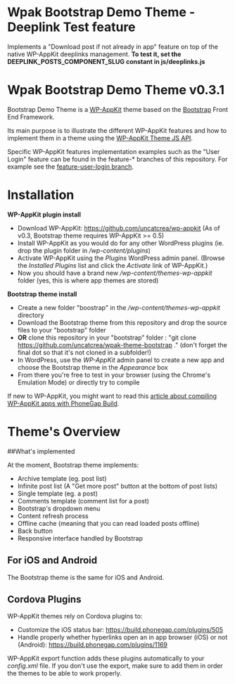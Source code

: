 <!--
Theme Name: Bootstrap demo theme
Description: WP-AppKit demo theme using Bootstrap Front End Framework
Version: 0.3.1
Theme URI: https://github.com/uncatcrea/wpak-bootstrap-themes
Author: UncatCrea			
Author URI: http://uncategorized-creations.com	
WP-AppKit Version Required: >= 0.5
License: GPL-2.0+
License URI: http://www.gnu.org/licenses/gpl-2.0.txt
Copyright: 2013-2016 Uncategorized Creations	
-->

# Wpak Bootstrap Demo Theme - Deeplink Test feature
Implements a "Download post if not already in app" feature on top of the native WP-AppKit deeplinks management.
**To test it, set the DEEPLINK_POSTS_COMPONENT_SLUG constant in js/deeplinks.js**

# Wpak Bootstrap Demo Theme v0.3.1
Bootstrap Demo Theme is a <a href="http://getwpappkit.com">WP-AppKit</a> theme based on the <a href="http://getbootstrap.com/">Bootstrap</a> Front End Framework.

Its main purpose is to illustrate the different WP-AppKit features and how to implement them in a 
theme using the <a href="http://uncategorized-creations.com/wp-appkit/doc/">WP-AppKit Theme JS API</a>.

Specific WP-AppKit features implementation examples such as the "User Login" feature can be found in the feature-* branches of this repository. For example see the <a href="https://github.com/uncatcrea/wpak-theme-bootstrap/tree/feature-user-login">feature-user-login branch</a>.

# Installation
**WP-AppKit plugin install**

* Download WP-AppKit: https://github.com/uncatcrea/wp-appkit (As of v0.3, Bootstrap theme requires WP-AppKit >= 0.5)
* Install WP-AppKit as you would do for any other WordPress plugins (ie. drop the plugin folder in */wp-content/plugins*)
* Activate WP-AppKit using the _Plugins_ WordPress admin panel. (Browse the *Installed Plugins* list and click the *Activate* link of WP-AppKit.)
* Now you should have a brand new */wp-content/themes-wp-appkit* folder (yes, this is where app themes are stored)

**Bootstrap theme install**

* Create a new folder "boostrap" in the */wp-content/themes-wp-appkit* directory
* Download the Bootstrap theme from this repository and drop the source files to your "bootstrap" folder
* **OR** clone this repository in your "bootstrap" folder : "git clone https://github.com/uncatcrea/wpak-theme-bootstrap ." (don't forget the final dot so that it's not cloned in a subfolder!)
* In WordPress, use the *WP-AppKit* admin panel to create a new app and choose the Bootstrap theme in the *Appearance* box
* From there you're free to test in your browser (using the Chrome's Emulation Mode) or directly try to compile

If new to WP-AppKit, you might want to read this <a href="http://www.uncategorized-creations.com/1212/compiling-app-using-wp-appkit-phonegap-build/">article about compiling WP-AppKit apps with PhoneGap Build</a>.

# Theme's Overview

##What's implemented

At the moment, Bootstrap theme implements:

* Archive template (eg. post list)
* Infinite post list (A "Get more post" button at the bottom of post lists)
* Single template (eg. a post)
* Comments template (comment list for a post)
* Bootstrap's dropdown menu 
* Content refresh process
* Offline cache (meaning that you can read loaded posts offline)
* Back button
* Responsive interface handled by Bootstrap

## For iOS and Android
The Bootstrap theme is the same for iOS and Android.

## Cordova Plugins
WP-AppKit themes rely on Cordova plugins to:

* Customize the iOS status bar: https://build.phonegap.com/plugins/505
* Handle properly whether hyperlinks open an in app browser (iOS) or not (Android): https://build.phonegap.com/plugins/1169

WP-AppKit export function adds these plugins automatically to your *config.xml* file. If you don't use the export, make sure to add them in order the themes to be able to work properly.

